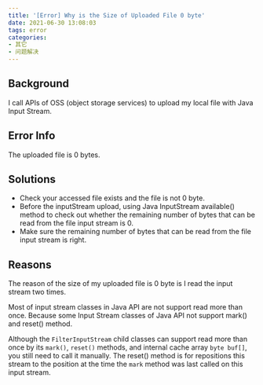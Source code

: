 ```yaml
---
title: '[Error] Why is the Size of Uploaded File 0 byte'
date: 2021-06-30 13:08:03
tags: error
categories:
- 其它
- 问题解决
---
```


## Background

I call APIs of OSS (object storage services) to upload my local file with Java Input Stream.

## Error Info

The uploaded file is 0 bytes.

## Solutions

- Check your accessed file exists and the file is not 0 byte.
- Before the inputStream upload, using Java InputStream available() method to check out whether the remaining number of bytes that can be read from the file input stream is 0.
- Make sure the remaining number of bytes that can be read from the file input stream is right.

## Reasons

The reason of the size of my uploaded file is 0 byte is I read the input stream two times. 

Most of input stream classes in Java API are not support read more than once. Because some Input Stream classes of Java API not support mark() and reset() method.

Although the `FilterInputStream` child classes can support read more than once by its `mark()`, `reset()` methods, and internal cache array `byte buf[]`, you still need to call it manually. The reset() method is for repositions this stream to the position at the time the `mark` method was last called on this input stream.
